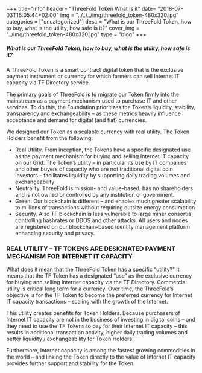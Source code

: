 +++
title="info"
header=  "ThreeFold Token What is it"
date=  "2018-07-03T16:05:44+02:00"
img = "../../../img/threefold_token-480x320.jpg"
categories = ["uncategorized"]
desc = "What is our ThreeFold Token, how to buy, what is the utility, how safe is it?"
cover_img = "../img/threefold_token-480x320.jpg"
type = "blog"
+++

##### What is our ThreeFold Token, how to buy, what is the utility, how safe is it?

A ThreeFold Token is a smart contract digital token that is the exclusive payment instrument or currency for which farmers can sell Internet IT capacity via TF Directory service.

The primary goals of ThreeFold is to migrate our Token firmly into the mainstream as a payment mechanism used to purchase IT and other services. To do this, the Foundation prioritizes the Token’s liquidity, stability, transparency and exchangeability – as these metrics heavily influence acceptance and demand for digital (and fiat) currencies.

We designed our Token as a scalable currency with real utility. The Token Holders benefit from the following:

* Real Utility. From inception, the Tokens have a specific designated use as the payment mechanism for buying and selling Internet IT capacity on our Grid. The Token’s utility – in particular its use by IT companies and other buyers of capacity who are not traditional digital coin investors – facilitates liquidity by supporting daily trading volumes and exchangeability
* Neutrality. ThreeFold is mission- and value-based, has no shareholders and is not owned or controlled by any institution or government.
* Green. Our blockchain is different – and enables much greater scalability to millions of transactions without requiring outsize energy consumption
* Security. Also TF blockchain is less vulnerable to large miner consortia controlling hashrates or DDOS and other attacks. All users and nodes are registered on our blockchain-based identity management platform enhancing security and privacy.


### REAL UTILITY – TF TOKENS ARE DESIGNATED PAYMENT MECHANISM FOR INTERNET IT CAPACITY
What does it mean that the ThreeFold Token has a specific “utility?” It means that the TF Token has a designated “use” as the exclusive currency for buying and selling Internet capacity via the TF Directory. Commercial utility is critical long term for a currency. Over time, the ThreeFold’s objective is for the TF Token to become the preferred currency for Internet IT capacity transactions – scaling with the growth of the Internet.

This utility creates benefits for Token Holders. Because purchasers of Internet IT capacity are not in the business of investing in digital coins – and they need to use the TF Tokens to pay for their Internet IT capacity – this results in additional transaction activity, higher daily trading volumes and better liquidity / exchangeability for Token Holders.

Furthermore, Internet capacity is among the fastest growing commodities in the world – and linking the Token directly to the value of Internet IT capacity provides further support and stability for the Token.
